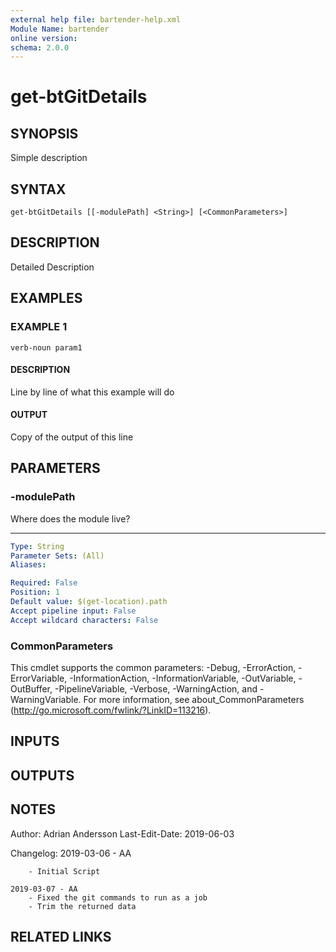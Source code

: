 ```yaml
---
external help file: bartender-help.xml
Module Name: bartender
online version:
schema: 2.0.0
---
```


# get-btGitDetails

## SYNOPSIS
Simple description

## SYNTAX

```
get-btGitDetails [[-modulePath] <String>] [<CommonParameters>]
```

## DESCRIPTION
Detailed Description

## EXAMPLES

### EXAMPLE 1
```
verb-noun param1
```

#### DESCRIPTION
Line by line of what this example will do


#### OUTPUT
Copy of the output of this line

## PARAMETERS

### -modulePath
Where does the module live?

------------

```yaml
Type: String
Parameter Sets: (All)
Aliases:

Required: False
Position: 1
Default value: $(get-location).path
Accept pipeline input: False
Accept wildcard characters: False
```

### CommonParameters
This cmdlet supports the common parameters: -Debug, -ErrorAction, -ErrorVariable, -InformationAction, -InformationVariable, -OutVariable, -OutBuffer, -PipelineVariable, -Verbose, -WarningAction, and -WarningVariable.
For more information, see about_CommonParameters (http://go.microsoft.com/fwlink/?LinkID=113216).

## INPUTS

## OUTPUTS

## NOTES
Author: Adrian Andersson
Last-Edit-Date: 2019-06-03


Changelog:
    2019-03-06 - AA
        
        - Initial Script
    
    2019-03-07 - AA
        - Fixed the git commands to run as a job
        - Trim the returned data

## RELATED LINKS
